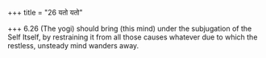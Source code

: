 +++
title = "26 यतो यतो"

+++
6.26 (The yogi) should bring (this mind) under the subjugation of the
Self Itself, by restraining it from all those causes whatever due to
which the restless, unsteady mind wanders away.
